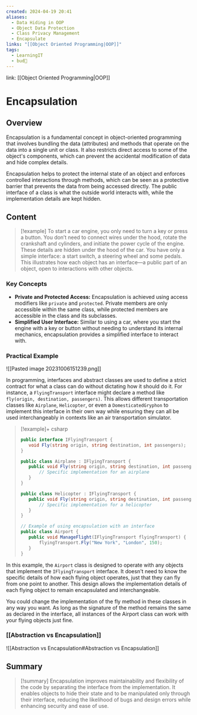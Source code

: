 ```yaml
---
created: 2024-04-19 20:41
aliases:
  - Data Hiding in OOP
  - Object Data Protection
  - Class Privacy Management
  - Encapsulate
links: "[[Object Oriented Programming|OOP]]"
tags:
  - LearningIT
  - bud🌿
---
```

link: [[Object Oriented Programming|OOP]]

# Encapsulation

## Overview

Encapsulation is a fundamental concept in object-oriented programming that involves bundling the data (attributes) and methods that operate on the data into a single unit or class. It also restricts direct access to some of the object's components, which can prevent the accidental modification of data and hide complex details.

Encapsulation helps to protect the internal state of an object and enforces controlled interactions through methods, which can be seen as a protective barrier that prevents the data from being accessed directly. The public interface of a class is what the outside world interacts with, while the implementation details are kept hidden.

## Content

> [!example] 
> To start a car engine, you only need to turn a key or press a button. You don’t need to connect wires under the hood, rotate the crankshaft and cylinders, and initiate the power cycle of the engine. These details are hidden under the hood of the car. You have only a simple interface: a start switch, a steering wheel and some pedals. This illustrates how each object has an interface—a public part of an object, open to interactions with other objects.

### Key Concepts

- **Private and Protected Access:** Encapsulation is achieved using access modifiers like `private` and `protected`. Private members are only accessible within the same class, while protected members are accessible in the class and its subclasses.
- **Simplified User Interface:** Similar to using a car, where you start the engine with a key or button without needing to understand its internal mechanics, encapsulation provides a simplified interface to interact with.

### Practical Example

![[Pasted image 20231006151239.png]]

In programming, interfaces and abstract classes are used to define a strict contract for what a class can do without dictating how it should do it. For instance, a `FlyingTransport` interface might declare a method like `fly(origin, destination, passengers)`. This allows different transportation classes like `Airplane`, `Helicopter`, or even a `DomesticatedGryphon` to implement this interface in their own way while ensuring they can all be used interchangeably in contexts like an air transportation simulator.


> [!example]+ csharp
>``` csharp
>public interface IFlyingTransport {
>    void Fly(string origin, string destination, int passengers);
>}
>
>public class Airplane : IFlyingTransport {
>    public void Fly(string origin, string destination, int passengers) {
>        // Specific implementation for an airplane
>    }
>}
>
>public class Helicopter : IFlyingTransport {
>    public void Fly(string origin, string destination, int passengers) {
>        // Specific implementation for a helicopter
>    }
>}
>
>// Example of using encapsulation with an interface
>public class Airport {
>    public void ManageFlight(IFlyingTransport flyingTransport) {
>        flyingTransport.Fly("New York", "London", 150);
>    }
>}
>
>```


In this example, the `Airport` class is designed to operate with any objects that implement the `IFlyingTransport` interface. It doesn't need to know the specific details of how each flying object operates, just that they can fly from one point to another. This design allows the implementation details of each flying object to remain encapsulated and interchangeable.

You could change the implementation of the fly method in these classes in any way you want. As long as the signature of the method remains the same as declared in the interface, all instances of the Airport class can work with your flying objects just fine.

### [[Abstraction vs Encapsulation]] 

![[Abstraction vs Encapsulation#Abstraction vs Encapsulation]]

## Summary

>[!summary]
>Encapsulation improves maintainability and flexibility of the code by separating the interface from the implementation. It enables objects to hide their state and to be manipulated only through their interface, reducing the likelihood of bugs and design errors while enhancing security and ease of use.

 